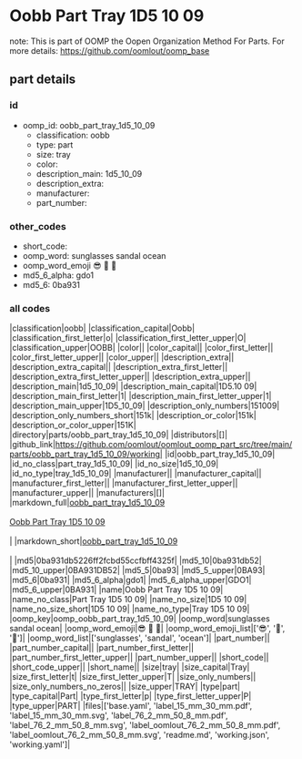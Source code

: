 # Oobb Part Tray 1D5 10 09  

note: This is part of OOMP the Oopen Organization Method For Parts. For more details: https://github.com/oomlout/oomp_base

##  part details





### id
* oomp_id: oobb_part_tray_1d5_10_09
  * classification: oobb
  * type: part
  * size: tray
  * color: 
  * description_main: 1d5_10_09
  * description_extra: 
  * manufacturer: 
  * part_number: 

### other_codes
* short_code: 
* oomp_word: sunglasses sandal ocean
* oomp_word_emoji :sunglasses: :sandal: :ocean:
* md5_6_alpha: gdo1
* md5_6: 0ba931

### all codes 
|classification|oobb|
|classification_capital|Oobb|
|classification_first_letter|o|
|classification_first_letter_upper|O|
|classification_upper|OOBB|
|color||
|color_capital||
|color_first_letter||
|color_first_letter_upper||
|color_upper||
|description_extra||
|description_extra_capital||
|description_extra_first_letter||
|description_extra_first_letter_upper||
|description_extra_upper||
|description_main|1d5_10_09|
|description_main_capital|1D5.10 09|
|description_main_first_letter|1|
|description_main_first_letter_upper|1|
|description_main_upper|1D5_10_09|
|description_only_numbers|151009|
|description_only_numbers_short|151k|
|description_or_color|151k|
|description_or_color_upper|151K|
|directory|parts/oobb_part_tray_1d5_10_09|
|distributors|[]|
|github_link|https://github.com/oomlout/oomlout_oomp_part_src/tree/main/parts/oobb_part_tray_1d5_10_09/working|
|id|oobb_part_tray_1d5_10_09|
|id_no_class|part_tray_1d5_10_09|
|id_no_size|1d5_10_09|
|id_no_type|tray_1d5_10_09|
|manufacturer||
|manufacturer_capital||
|manufacturer_first_letter||
|manufacturer_first_letter_upper||
|manufacturer_upper||
|manufacturers|[]|
|markdown_full|[oobb_part_tray_1d5_10_09](https://github.com/oomlout/oomlout_oomp_part_src/tree/main/parts/oobb_part_tray_1d5_10_09/working)<br>[](https://github.com/oomlout/oomlout_oomp_part_src/tree/main/parts/oobb_part_tray_1d5_10_09/working)<br>[Oobb Part Tray 1D5 10 09](https://github.com/oomlout/oomlout_oomp_part_src/tree/main/parts/oobb_part_tray_1d5_10_09/working)<br><br>|
|markdown_short|[oobb_part_tray_1d5_10_09](https://github.com/oomlout/oomlout_oomp_part_src/tree/main/parts/oobb_part_tray_1d5_10_09/working)<br><br>|
|md5|0ba931db5226ff2fcbd55ccfbff4325f|
|md5_10|0ba931db52|
|md5_10_upper|0BA931DB52|
|md5_5|0ba93|
|md5_5_upper|0BA93|
|md5_6|0ba931|
|md5_6_alpha|gdo1|
|md5_6_alpha_upper|GDO1|
|md5_6_upper|0BA931|
|name|Oobb Part Tray 1D5 10 09|
|name_no_class|Part Tray 1D5 10 09|
|name_no_size|1D5 10 09|
|name_no_size_short|1D5 10 09|
|name_no_type|Tray 1D5 10 09|
|oomp_key|oomp_oobb_part_tray_1d5_10_09|
|oomp_word|sunglasses sandal ocean|
|oomp_word_emoji|:sunglasses: :sandal: :ocean:|
|oomp_word_emoji_list|[':sunglasses:', ':sandal:', ':ocean:']|
|oomp_word_list|['sunglasses', 'sandal', 'ocean']|
|part_number||
|part_number_capital||
|part_number_first_letter||
|part_number_first_letter_upper||
|part_number_upper||
|short_code||
|short_code_upper||
|short_name||
|size|tray|
|size_capital|Tray|
|size_first_letter|t|
|size_first_letter_upper|T|
|size_only_numbers||
|size_only_numbers_no_zeros||
|size_upper|TRAY|
|type|part|
|type_capital|Part|
|type_first_letter|p|
|type_first_letter_upper|P|
|type_upper|PART|
|files|['base.yaml', 'label_15_mm_30_mm.pdf', 'label_15_mm_30_mm.svg', 'label_76_2_mm_50_8_mm.pdf', 'label_76_2_mm_50_8_mm.svg', 'label_oomlout_76_2_mm_50_8_mm.pdf', 'label_oomlout_76_2_mm_50_8_mm.svg', 'readme.md', 'working.json', 'working.yaml']|
